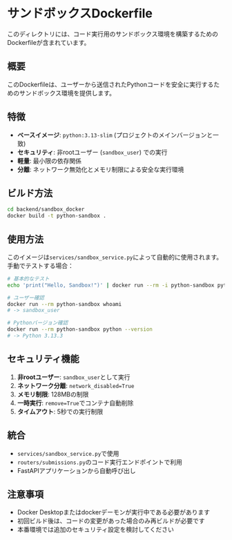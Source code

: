 # サンドボックスDockerfile

このディレクトリには、コード実行用のサンドボックス環境を構築するためのDockerfileが含まれています。

## 概要

このDockerfileは、ユーザーから送信されたPythonコードを安全に実行するためのサンドボックス環境を提供します。

## 特徴

- **ベースイメージ**: `python:3.13-slim` (プロジェクトのメインバージョンと一致)
- **セキュリティ**: 非rootユーザー (`sandbox_user`) での実行
- **軽量**: 最小限の依存関係
- **分離**: ネットワーク無効化とメモリ制限による安全な実行環境

## ビルド方法

```bash
cd backend/sandbox_docker
docker build -t python-sandbox .
```

## 使用方法

このイメージは`services/sandbox_service.py`によって自動的に使用されます。
手動でテストする場合：

```bash
# 基本的なテスト
echo 'print("Hello, Sandbox!")' | docker run --rm -i python-sandbox python

# ユーザー確認
docker run --rm python-sandbox whoami
# -> sandbox_user

# Pythonバージョン確認
docker run --rm python-sandbox python --version
# -> Python 3.13.3
```

## セキュリティ機能

1. **非rootユーザー**: `sandbox_user`として実行
2. **ネットワーク分離**: `network_disabled=True`
3. **メモリ制限**: 128MBの制限
4. **一時実行**: `remove=True`でコンテナ自動削除
5. **タイムアウト**: 5秒での実行制限

## 統合

- `services/sandbox_service.py`で使用
- `routers/submissions.py`のコード実行エンドポイントで利用
- FastAPIアプリケーションから自動呼び出し

## 注意事項

- Docker Desktopまたはdockerデーモンが実行中である必要があります
- 初回ビルド後は、コードの変更があった場合のみ再ビルドが必要です
- 本番環境では追加のセキュリティ設定を検討してください
